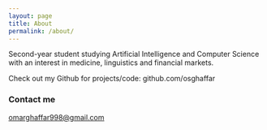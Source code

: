 ```yaml
---
layout: page
title: About
permalink: /about/
---
```

Second-year student studying Artificial Intelligence and Computer Science with an interest in medicine, linguistics and financial markets.

Check out my Github for projects/code: github.com/osghaffar 
### Contact me

[omarghaffar998@gmail.com](mailto:omarghaffar998@gmail.com)
